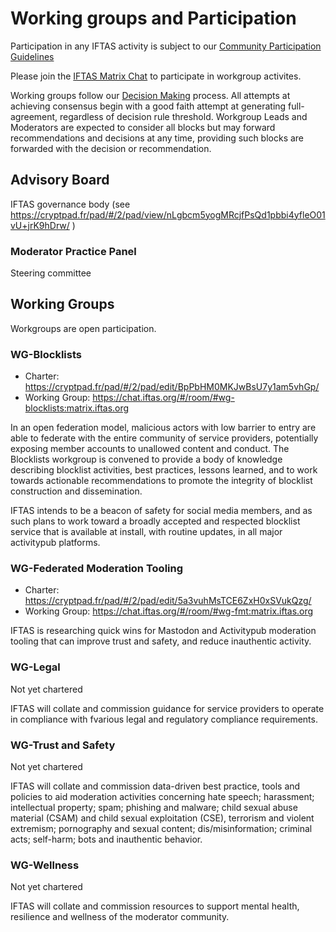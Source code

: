 # Working groups and Participation

Participation in any IFTAS activity is subject to our [Community Participation Guidelines](https://about.iftas.org/iftas-community-participation-guidelines/)

Please join the [IFTAS Matrix Chat](https://matrix.to/#/#space:matrix.iftas.org) to participate in workgroup activites.

Working groups follow our [Decision Making](https://cryptpad.fr/pad/#/2/pad/edit/BxarixOwv0zuUPOr1X4A0r8b/) process. All attempts at achieving consensus begin with a good faith attempt at generating full-agreement, regardless of decision rule threshold. Workgroup Leads and Moderators are expected to consider all blocks but may forward recommendations and decisions at any time, providing such blocks are forwarded with the decision or recommendation.

## Advisory Board
IFTAS governance body (see https://cryptpad.fr/pad/#/2/pad/view/nLgbcm5yogMRcjfPsQd1pbbi4yfleO01vU+jrK9hDrw/ )

### Moderator Practice Panel
Steering committee

## Working Groups
Workgroups are open participation.

### WG-Blocklists
 - Charter: https://cryptpad.fr/pad/#/2/pad/edit/BpPbHM0MKJwBsU7y1am5vhGp/ 
 - Working Group: https://chat.iftas.org/#/room/#wg-blocklists:matrix.iftas.org

In an open federation model, malicious actors with low barrier to entry are able to federate with the entire community of service providers, potentially exposing member accounts to unallowed content and conduct. The Blocklists workgroup is convened to provide a body of knowledge describing blocklist activities, best practices, lessons learned, and to work towards actionable recommendations to promote the integrity of blocklist construction and dissemination.

IFTAS intends to be a beacon of safety for social media members, and as such plans to work toward a broadly accepted and respected blocklist service that is available at install, with routine updates, in all major activitypub platforms.

### WG-Federated Moderation Tooling
 - Charter: https://cryptpad.fr/pad/#/2/pad/edit/5a3vuhMsTCE6ZxH0xSVukQzg/
 - Working Group: https://chat.iftas.org/#/room/#wg-fmt:matrix.iftas.org

IFTAS is researching quick wins for Mastodon and Activitypub moderation tooling that can improve trust and safety, and reduce inauthentic activity. 

### WG-Legal
Not yet chartered

IFTAS will collate and commission guidance for service providers to operate in compliance with fvarious legal and regulatory compliance requirements.

### WG-Trust and Safety
Not yet chartered

IFTAS will collate and commission data-driven best practice, tools and policies to aid moderation activities concerning hate speech; harassment; intellectual property; spam; phishing and malware; child sexual abuse material (CSAM) and child sexual exploitation (CSE), terrorism and violent extremism; pornography and sexual content; dis/misinformation; criminal acts; self-harm; bots and inauthentic behavior.

### WG-Wellness
Not yet chartered

IFTAS will collate and commission resources to support mental health, resilience and wellness of the moderator community.
